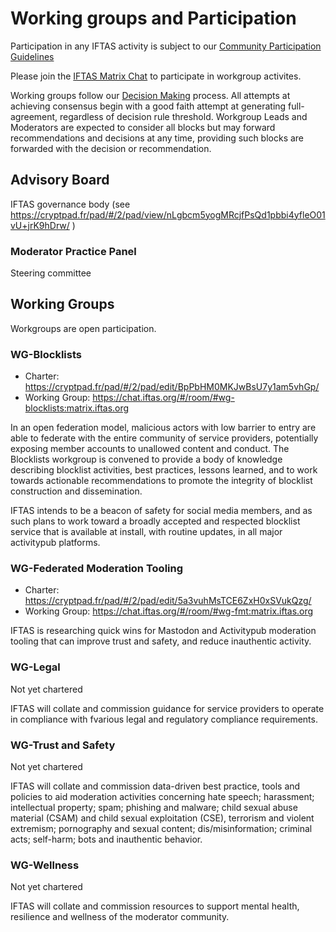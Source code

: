 # Working groups and Participation

Participation in any IFTAS activity is subject to our [Community Participation Guidelines](https://about.iftas.org/iftas-community-participation-guidelines/)

Please join the [IFTAS Matrix Chat](https://matrix.to/#/#space:matrix.iftas.org) to participate in workgroup activites.

Working groups follow our [Decision Making](https://cryptpad.fr/pad/#/2/pad/edit/BxarixOwv0zuUPOr1X4A0r8b/) process. All attempts at achieving consensus begin with a good faith attempt at generating full-agreement, regardless of decision rule threshold. Workgroup Leads and Moderators are expected to consider all blocks but may forward recommendations and decisions at any time, providing such blocks are forwarded with the decision or recommendation.

## Advisory Board
IFTAS governance body (see https://cryptpad.fr/pad/#/2/pad/view/nLgbcm5yogMRcjfPsQd1pbbi4yfleO01vU+jrK9hDrw/ )

### Moderator Practice Panel
Steering committee

## Working Groups
Workgroups are open participation.

### WG-Blocklists
 - Charter: https://cryptpad.fr/pad/#/2/pad/edit/BpPbHM0MKJwBsU7y1am5vhGp/ 
 - Working Group: https://chat.iftas.org/#/room/#wg-blocklists:matrix.iftas.org

In an open federation model, malicious actors with low barrier to entry are able to federate with the entire community of service providers, potentially exposing member accounts to unallowed content and conduct. The Blocklists workgroup is convened to provide a body of knowledge describing blocklist activities, best practices, lessons learned, and to work towards actionable recommendations to promote the integrity of blocklist construction and dissemination.

IFTAS intends to be a beacon of safety for social media members, and as such plans to work toward a broadly accepted and respected blocklist service that is available at install, with routine updates, in all major activitypub platforms.

### WG-Federated Moderation Tooling
 - Charter: https://cryptpad.fr/pad/#/2/pad/edit/5a3vuhMsTCE6ZxH0xSVukQzg/
 - Working Group: https://chat.iftas.org/#/room/#wg-fmt:matrix.iftas.org

IFTAS is researching quick wins for Mastodon and Activitypub moderation tooling that can improve trust and safety, and reduce inauthentic activity. 

### WG-Legal
Not yet chartered

IFTAS will collate and commission guidance for service providers to operate in compliance with fvarious legal and regulatory compliance requirements.

### WG-Trust and Safety
Not yet chartered

IFTAS will collate and commission data-driven best practice, tools and policies to aid moderation activities concerning hate speech; harassment; intellectual property; spam; phishing and malware; child sexual abuse material (CSAM) and child sexual exploitation (CSE), terrorism and violent extremism; pornography and sexual content; dis/misinformation; criminal acts; self-harm; bots and inauthentic behavior.

### WG-Wellness
Not yet chartered

IFTAS will collate and commission resources to support mental health, resilience and wellness of the moderator community.
